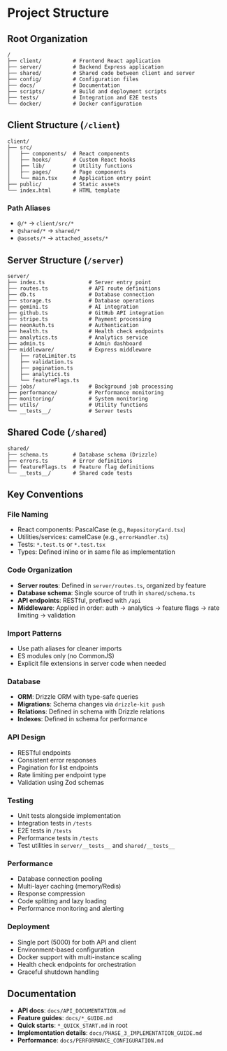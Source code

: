 # Project Structure

## Root Organization

```
/
├── client/          # Frontend React application
├── server/          # Backend Express application
├── shared/          # Shared code between client and server
├── config/          # Configuration files
├── docs/            # Documentation
├── scripts/         # Build and deployment scripts
├── tests/           # Integration and E2E tests
└── docker/          # Docker configuration
```

## Client Structure (`/client`)

```
client/
├── src/
│   ├── components/  # React components
│   ├── hooks/       # Custom React hooks
│   ├── lib/         # Utility functions
│   ├── pages/       # Page components
│   └── main.tsx     # Application entry point
├── public/          # Static assets
└── index.html       # HTML template
```

### Path Aliases
- `@/*` → `client/src/*`
- `@shared/*` → `shared/*`
- `@assets/*` → `attached_assets/*`

## Server Structure (`/server`)

```
server/
├── index.ts              # Server entry point
├── routes.ts             # API route definitions
├── db.ts                 # Database connection
├── storage.ts            # Database operations
├── gemini.ts             # AI integration
├── github.ts             # GitHub API integration
├── stripe.ts             # Payment processing
├── neonAuth.ts           # Authentication
├── health.ts             # Health check endpoints
├── analytics.ts          # Analytics service
├── admin.ts              # Admin dashboard
├── middleware/           # Express middleware
│   ├── rateLimiter.ts
│   ├── validation.ts
│   ├── pagination.ts
│   ├── analytics.ts
│   └── featureFlags.ts
├── jobs/                 # Background job processing
├── performance/          # Performance monitoring
├── monitoring/           # System monitoring
├── utils/                # Utility functions
└── __tests__/            # Server tests
```

## Shared Code (`/shared`)

```
shared/
├── schema.ts        # Database schema (Drizzle)
├── errors.ts        # Error definitions
├── featureFlags.ts  # Feature flag definitions
└── __tests__/       # Shared code tests
```

## Key Conventions

### File Naming
- React components: PascalCase (e.g., `RepositoryCard.tsx`)
- Utilities/services: camelCase (e.g., `errorHandler.ts`)
- Tests: `*.test.ts` or `*.test.tsx`
- Types: Defined inline or in same file as implementation

### Code Organization
- **Server routes**: Defined in `server/routes.ts`, organized by feature
- **Database schema**: Single source of truth in `shared/schema.ts`
- **API endpoints**: RESTful, prefixed with `/api`
- **Middleware**: Applied in order: auth → analytics → feature flags → rate limiting → validation

### Import Patterns
- Use path aliases for cleaner imports
- ES modules only (no CommonJS)
- Explicit file extensions in server code when needed

### Database
- **ORM**: Drizzle ORM with type-safe queries
- **Migrations**: Schema changes via `drizzle-kit push`
- **Relations**: Defined in schema with Drizzle relations
- **Indexes**: Defined in schema for performance

### API Design
- RESTful endpoints
- Consistent error responses
- Pagination for list endpoints
- Rate limiting per endpoint type
- Validation using Zod schemas

### Testing
- Unit tests alongside implementation
- Integration tests in `/tests`
- E2E tests in `/tests`
- Performance tests in `/tests`
- Test utilities in `server/__tests__` and `shared/__tests__`

### Performance
- Database connection pooling
- Multi-layer caching (memory/Redis)
- Response compression
- Code splitting and lazy loading
- Performance monitoring and alerting

### Deployment
- Single port (5000) for both API and client
- Environment-based configuration
- Docker support with multi-instance scaling
- Health check endpoints for orchestration
- Graceful shutdown handling

## Documentation

- **API docs**: `docs/API_DOCUMENTATION.md`
- **Feature guides**: `docs/*_GUIDE.md`
- **Quick starts**: `*_QUICK_START.md` in root
- **Implementation details**: `docs/PHASE_3_IMPLEMENTATION_GUIDE.md`
- **Performance**: `docs/PERFORMANCE_CONFIGURATION.md`
